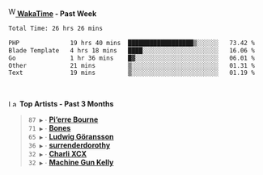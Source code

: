 <img src="https://github.com/dxnter/dxnter/assets/17434202/67b21fa4-d36d-46f9-9dec-f23d976b00ef" alt="WakaTime Logo" width="14" height="18"/><a href="https://wakatime.com/@dxnter" target="_blank"><strong> WakaTime</strong></a><strong> - Past Week</strong>

<!--START_SECTION:waka-->

```txt
Total Time: 26 hrs 26 mins

PHP              19 hrs 40 mins  ██████████████████▒░░░░░░   73.42 %
Blade Template   4 hrs 18 mins   ████░░░░░░░░░░░░░░░░░░░░░   16.06 %
Go               1 hr 36 mins    █▓░░░░░░░░░░░░░░░░░░░░░░░   06.01 %
Other            21 mins         ▒░░░░░░░░░░░░░░░░░░░░░░░░   01.31 %
Text             19 mins         ▒░░░░░░░░░░░░░░░░░░░░░░░░   01.19 %
```

<!--END_SECTION:waka-->

<br/>

<!--START_LASTFM_ARTISTS:{"period": "3month", "rows": 6}-->
<a href="https://last.fm" target="_blank"><img src="https://user-images.githubusercontent.com/17434202/215290617-e793598d-d7c9-428f-9975-156db1ba89cc.svg" alt="Last.fm Logo" width="18" height="13"/></a> **Top Artists - Past 3 Months**

> `87 ▶️` ∙ **[Pi’erre Bourne](https://www.last.fm/music/Pi%E2%80%99erre+Bourne)**<br/>
> `71 ▶️` ∙ **[Bones](https://www.last.fm/music/Bones)**<br/>
> `65 ▶️` ∙ **[Ludwig Göransson](https://www.last.fm/music/Ludwig+G%C3%B6ransson)**<br/>
> `36 ▶️` ∙ **[surrenderdorothy](https://www.last.fm/music/surrenderdorothy)**<br/>
> `32 ▶️` ∙ **[Charli XCX](https://www.last.fm/music/Charli+XCX)**<br/>
> `32 ▶️` ∙ **[Machine Gun Kelly](https://www.last.fm/music/Machine+Gun+Kelly)**<br/>
<!--END_LASTFM_ARTISTS-->
